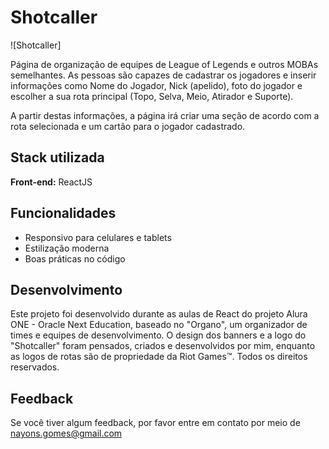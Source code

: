 # Shotcaller

![Shotcaller]

Página de organização de equipes de League of Legends e outros MOBAs semelhantes. As pessoas são capazes de cadastrar os jogadores e inserir informações como Nome do Jogador, Nick (apelido), foto do jogador e escolher a sua rota principal (Topo, Selva, Meio, Atirador e Suporte).

A partir destas informações, a página irá criar uma seção de acordo com a rota selecionada e um cartão para o jogador cadastrado.

## Stack utilizada

**Front-end:** ReactJS

## Funcionalidades

- Responsivo para celulares e tablets
- Estilização moderna
- Boas práticas no código

## Desenvolvimento

Este projeto foi desenvolvido durante as aulas de React do projeto Alura ONE - Oracle Next Education, baseado no "Organo", um organizador de times e equipes de desenvolvimento. O design dos banners e a logo do "Shotcaller" foram pensados, criados e desenvolvidos por mim, enquanto as logos de rotas são de propriedade da Riot Games™. Todos os direitos reservados.


## Feedback

Se você tiver algum feedback, por favor entre em contato por meio de nayons.gomes@gmail.com
